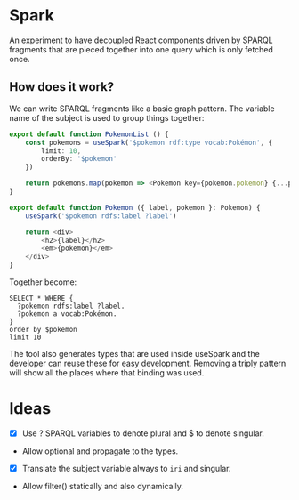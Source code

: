 # Spark 

An experiment to have decoupled React components driven by SPARQL fragments that are pieced together into one query which is only fetched once.

## How does it work?

We can write SPARQL fragments like a basic graph pattern.
The variable name of the subject is used to group things together:

```TypeScript
export default function PokemonList () {
    const pokemons = useSpark('$pokemon rdf:type vocab:Pokémon', {
        limit: 10,
        orderBy: '$pokemon'
    })

    return pokemons.map(pokemon => <Pokemon key={pokemon.pokemon} {...pokemon} />)
}
```

```TypeScript
export default function Pokemon ({ label, pokemon }: Pokemon) {
    useSpark('$pokemon rdfs:label ?label')

    return <div>
        <h2>{label}</h2>
        <em>{pokemon}</em>
    </div>
}
```

Together become:

```sparql
SELECT * WHERE {
  ?pokemon rdfs:label ?label.
  ?pokemon a vocab:Pokémon.
}
order by $pokemon
limit 10
```

The tool also generates types that are used inside useSpark and the developer can reuse these for easy development.
Removing a triply pattern will show all the places where that binding was used.

# Ideas

- [x] Use ? SPARQL variables to denote plural and $ to denote singular.
- Allow optional and propagate to the types.
- [x] Translate the subject variable always to `iri` and singular.
- Allow filter() statically and also dynamically.

